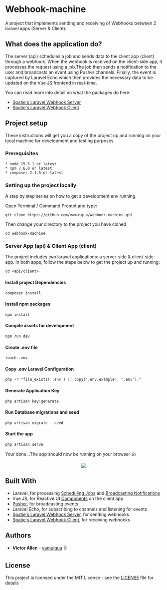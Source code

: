 # Webhook-machine

A project that implements sending and receiving of Webhooks between 2 laravel apps (Server &amp; Client).

## What does the application do?

The server (api) schedules a job and sends data to the client app (client) through a webhook. When the webhook is received on the client-side app, it processes the request using a job.The job then sends a notification to the user and broadcasts an event using Pusher channels. Finally, the event is captured by Laravel Echo which then provides the necessary data to be updated on the Vue JS frontend in real-time.

You can read more into detail on what the packages do here:

- [Spatie's Laravel Webhook Server](https://github.com/spatie/laravel-webhook-server)
- [Spatie's Laravel Webhook Client](https://github.com/spatie/laravel-webhook-client)

## Project setup

These instructions will get you a copy of the project up and running on your local machine for development and testing purposes.

### Prerequisites

```
* node 15.5.1 or latest
* npm 7.6.0 or latest
* composer 2.1.5 or latest
```

### Setting up the project locally

A step by step series on how to get a development env running.

Open Terminal / Command Prompt and type:

```
git clone https://github.com/vamuigua/webhook-machine.git
```

Then change your directory to the project you have cloned

```
cd webhook-machine
```

### Server App (api) & Client App (client)

The project includes two laravel applications: a server-side & client-side app.
In both apps, follow the steps below to get the project up and running:

```
cd <api/client>
```

#### Install project Dependencies

```
composer install
```

#### Install npm packages

```
npm install
```

#### Compile assets for development

```
npm run dev
```

#### Create .env file

```
touch .env
```

#### Copy .env Laravel Configuration

```
php -r "file_exists('.env') || copy('.env.example', '.env');"
```

#### Generate Application Key

```
php artisan key:generate
```

#### Run Database migrations and seed

```
php artisan migrate --seed
```

#### Start the app

```
php artisan serve
```

Your done...The app should now be running on your browser 👍

<p align="center">
  <img src="https://media.giphy.com/media/3o7abKhOpu0NwenH3O/source.gif">
</p>

## Built With

- Laravel, for processing [Scheduling Jobs](https://laravel.com/docs/8.x/scheduling#scheduling-queued-jobs) and [Broadcasting Notifications](https://laravel.com/docs/8.x/notifications#broadcast-notifications)
- Vue JS, for Reactive UI [Components](https://vuejs.org/v2/guide/components.html) on the client app
- [Pusher](https://pusher.com/), for broadcasting events
- Laravel Echo, for subscribing to channels and listening for events
- [Spatie's Laravel Webhook Server](https://github.com/spatie/laravel-webhook-server), for sending webhooks
- [Spatie's Laravel Webhook Client](https://github.com/spatie/laravel-webhook-client), for receiving webhooks

## Authors

- **Victor Allen** - [vamuigua](https://github.com/vamuigua) :v:

## License

This project is licensed under the MIT License - see the [LICENSE](LICENSE) file for details

